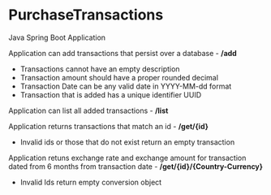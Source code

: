 # PurchaseTransactions
Java Spring Boot Application

Application can add transactions that persist over a database - **/add**
 - Transactions cannot have an empty description
 - Transaction amount should have a proper rounded decimal
 - Transaction Date can be any valid date in YYYY-MM-dd format
 - Transaction that is added has a unique identifier UUID

Application can list all added transactions - **/list**

Application returns transactions that match an id - **/get/{id}**
  - Invalid ids or those that do not exist return an empty transaction

Application retuns exchange rate and exchange amount for transaction dated from 6 months from transaction date - **/get/{id}/{Country-Currency}**
 - Invalid Ids return empty conversion object

